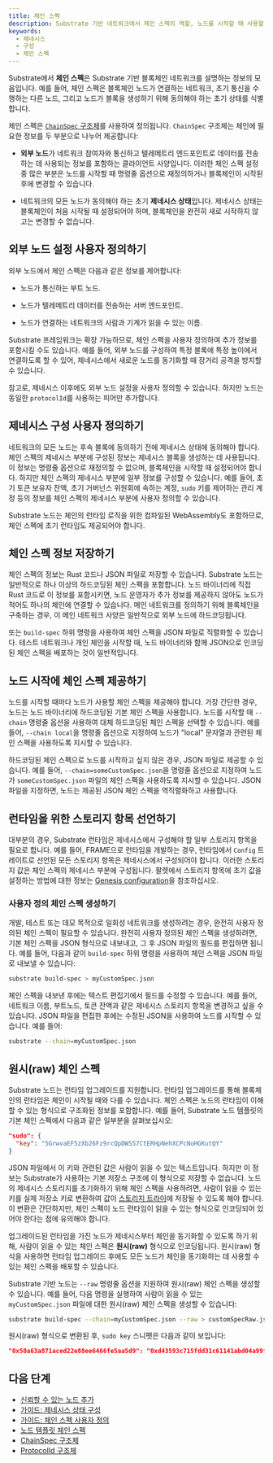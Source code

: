 ```yaml
---
title: 체인 스펙
description: Substrate 기반 네트워크에서 체인 스펙의 역할, 노드를 시작할 때 사용할 체인 스펙을 지정하는 방법, 그리고 체인 스펙을 사용자 정의하고 배포하는 방법에 대해 설명합니다.
keywords:
  - 제네시스
  - 구성
  - 체인 스펙
---
```


Substrate에서 **체인 스펙**은 Substrate 기반 블록체인 네트워크를 설명하는 정보의 모음입니다.
예를 들어, 체인 스펙은 블록체인 노드가 연결하는 네트워크, 초기 통신을 수행하는 다른 노드, 그리고 노드가 블록을 생성하기 위해 동의해야 하는 초기 상태를 식별합니다.

체인 스펙은 [`ChainSpec` 구조체](https://paritytech.github.io/substrate/master/sc_service/struct.GenericChainSpec.html)를 사용하여 정의됩니다.
`ChainSpec` 구조체는 체인에 필요한 정보를 두 부분으로 나누어 제공합니다:

- **외부 노드**가 네트워크 참여자와 통신하고 텔레메트리 엔드포인트로 데이터를 전송하는 데 사용되는 정보를 포함하는 클라이언트 사양입니다.
  이러한 체인 스펙 설정 중 많은 부분은 노드를 시작할 때 명령줄 옵션으로 재정의하거나 블록체인이 시작된 후에 변경할 수 있습니다.

- 네트워크의 모든 노드가 동의해야 하는 초기 **제네시스 상태**입니다.
  제네시스 상태는 블록체인이 처음 시작될 때 설정되어야 하며, 블록체인을 완전히 새로 시작하지 않고는 변경할 수 없습니다.

## 외부 노드 설정 사용자 정의하기

외부 노드에서 체인 스펙은 다음과 같은 정보를 제어합니다:

- 노드가 통신하는 부트 노드.

- 노드가 텔레메트리 데이터를 전송하는 서버 엔드포인트.

- 노드가 연결하는 네트워크의 사람과 기계가 읽을 수 있는 이름.

Substrate 프레임워크는 확장 가능하므로, 체인 스펙을 사용자 정의하여 추가 정보를 포함시킬 수도 있습니다.
예를 들어, 외부 노드를 구성하여 특정 블록에 특정 높이에서 연결하도록 할 수 있어, 제네시스에서 새로운 노드를 동기화할 때 장거리 공격을 방지할 수 있습니다.

참고로, 제네시스 이후에도 외부 노드 설정을 사용자 정의할 수 있습니다.
하지만 노드는 동일한 `protocolId`를 사용하는 피어만 추가합니다.

## 제네시스 구성 사용자 정의하기

네트워크의 모든 노드는 후속 블록에 동의하기 전에 제네시스 상태에 동의해야 합니다.
체인 스펙의 제네시스 부분에 구성된 정보는 제네시스 블록을 생성하는 데 사용됩니다.
이 정보는 명령줄 옵션으로 재정의할 수 없으며, 블록체인을 시작할 때 설정되어야 합니다.
하지만 체인 스펙의 제네시스 부분에 일부 정보를 구성할 수 있습니다.
예를 들어, 초기 토큰 보유자 잔액, 초기 거버넌스 위원회에 속하는 계정, `sudo` 키를 제어하는 관리 계정 등의 정보를 체인 스펙의 제네시스 부분에 사용자 정의할 수 있습니다.

Substrate 노드는 체인의 런타임 로직을 위한 컴파일된 WebAssembly도 포함하므로, 체인 스펙에 초기 런타임도 제공되어야 합니다.

## 체인 스펙 정보 저장하기

체인 스펙의 정보는 Rust 코드나 JSON 파일로 저장할 수 있습니다.
Substrate 노드는 일반적으로 하나 이상의 하드코딩된 체인 스펙을 포함합니다.
노드 바이너리에 직접 Rust 코드로 이 정보를 포함시키면, 노드 운영자가 추가 정보를 제공하지 않아도 노드가 적어도 하나의 체인에 연결할 수 있습니다.
메인 네트워크를 정의하기 위해 블록체인을 구축하는 경우, 이 메인 네트워크 사양은 일반적으로 외부 노드에 하드코딩됩니다.

또는 `build-spec` 하위 명령을 사용하여 체인 스펙을 JSON 파일로 직렬화할 수 있습니다.
테스트 네트워크나 개인 체인을 시작할 때, 노드 바이너리와 함께 JSON으로 인코딩된 체인 스펙을 배포하는 것이 일반적입니다.

## 노드 시작에 체인 스펙 제공하기

노드를 시작할 때마다 노드가 사용할 체인 스펙을 제공해야 합니다.
가장 간단한 경우, 노드는 노드 바이너리에 하드코딩된 기본 체인 스펙을 사용합니다.
노드를 시작할 때 `--chain` 명령줄 옵션을 사용하여 대체 하드코딩된 체인 스펙을 선택할 수 있습니다.
예를 들어, `--chain local`을 명령줄 옵션으로 지정하여 노드가 "local" 문자열과 관련된 체인 스펙을 사용하도록 지시할 수 있습니다.

하드코딩된 체인 스펙으로 노드를 시작하고 싶지 않은 경우, JSON 파일로 제공할 수 있습니다.
예를 들어, `--chain=someCustomSpec.json`을 명령줄 옵션으로 지정하여 노드가 `someCustomSpec.json` 파일의 체인 스펙을 사용하도록 지시할 수 있습니다.
JSON 파일을 지정하면, 노드는 제공된 JSON 체인 스펙을 역직렬화하고 사용합니다.

## 런타임을 위한 스토리지 항목 선언하기

대부분의 경우, Substrate 런타임은 제네시스에서 구성해야 할 일부 스토리지 항목을 필요로 합니다.
예를 들어, FRAME으로 런타임을 개발하는 경우, 런타임에서 `Config` 트레이트로 선언된 모든 스토리지 항목은 제네시스에서 구성되어야 합니다.
이러한 스토리지 값은 체인 스펙의 제네시스 부분에 구성됩니다.
팔렛에서 스토리지 항목에 초기 값을 설정하는 방법에 대한 정보는 [Genesis configuration](/build/genesis-configuration/)을 참조하십시오.

### 사용자 정의 체인 스펙 생성하기

개발, 테스트 또는 데모 목적으로 일회성 네트워크를 생성하려는 경우, 완전히 사용자 정의된 체인 스펙이 필요할 수 있습니다.
완전히 사용자 정의된 체인 스펙을 생성하려면, 기본 체인 스펙을 JSON 형식으로 내보내고, 그 후 JSON 파일의 필드를 편집하면 됩니다.
예를 들어, 다음과 같이 `build-spec` 하위 명령을 사용하여 체인 스펙을 JSON 파일로 내보낼 수 있습니다:

```bash
substrate build-spec > myCustomSpec.json
```

체인 스펙을 내보낸 후에는 텍스트 편집기에서 필드를 수정할 수 있습니다.
예를 들어, 네트워크 이름, 부트노드, 토큰 잔액과 같은 제네시스 스토리지 항목을 변경하고 싶을 수 있습니다.
JSON 파일을 편집한 후에는 수정된 JSON을 사용하여 노드를 시작할 수 있습니다.
예를 들어:

```bash
substrate --chain=myCustomSpec.json
```

## 원시(raw) 체인 스펙

Substrate 노드는 런타임 업그레이드를 지원합니다.
런타임 업그레이드를 통해 블록체인의 런타임은 체인이 시작될 때와 다를 수 있습니다.
체인 스펙은 노드의 런타임이 이해할 수 있는 형식으로 구조화된 정보를 포함합니다.
예를 들어, Substrate 노드 템플릿의 기본 체인 스펙에서 다음과 같은 일부분을 살펴보십시오:

```json
"sudo": {
  "key": "5GrwvaEF5zXb26Fz9rcQpDWS57CtERHpNehXCPcNoHGKutQY"
}
```

JSON 파일에서 이 키와 관련된 값은 사람이 읽을 수 있는 텍스트입니다.
하지만 이 정보는 Substrate가 사용하는 기본 저장소 구조에 이 형식으로 저장할 수 없습니다.
노드의 제네시스 스토리지를 초기화하기 위해 체인 스펙을 사용하려면, 사람이 읽을 수 있는 키를 실제 저장소 키로 변환하여 값이 [스토리지 트라이](/learn/state-transitions-and-storage/)에 저장될 수 있도록 해야 합니다.
이 변환은 간단하지만, 체인 스펙이 노드 런타임이 읽을 수 있는 형식으로 인코딩되어 있어야 한다는 점에 유의해야 합니다.

업그레이드된 런타임을 가진 노드가 제네시스부터 체인을 동기화할 수 있도록 하기 위해, 사람이 읽을 수 있는 체인 스펙은 **원시(raw)** 형식으로 인코딩됩니다.
원시(raw) 형식을 사용하면 런타임 업그레이드 후에도 모든 노드가 체인을 동기화하는 데 사용할 수 있는 체인 스펙을 배포할 수 있습니다.

Substrate 기반 노드는 `--raw` 명령줄 옵션을 지원하여 원시(raw) 체인 스펙을 생성할 수 있습니다.
예를 들어, 다음 명령을 실행하여 사람이 읽을 수 있는 `myCustomSpec.json` 파일에 대한 원시(raw) 체인 스펙을 생성할 수 있습니다:

```bash
substrate build-spec --chain=myCustomSpec.json --raw > customSpecRaw.json
```

원시(raw) 형식으로 변환된 후, `sudo key` 스니펫은 다음과 같이 보입니다:

```json
"0x50a63a871aced22e88ee6466fe5aa5d9": "0xd43593c715fdd31c61141abd04a99fd6822c8558854ccde39a5684e7a56da27d",
```

## 다음 단계

- [신뢰할 수 있는 노드 추가](/tutorials/build-a-blockchain/add-trusted-nodes/)
- [가이드: 제네시스 상태 구성](/reference/how-to-guides/basics/configure-genesis-state/)
- [가이드: 체인 스펙 사용자 정의](/reference/how-to-guides/basics/customize-a-chain-specification/)
- [노드 템플릿 체인 스펙](https://github.com/substrate-developer-hub/substrate-node-template/blob/master/node/src/chain_spec.rs)
- [ChainSpec 구조체](https://paritytech.github.io/substrate/master/sc_service/struct.GenericChainSpec.html)
- [ProtocolId 구조체](https://paritytech.github.io/substrate/master/sc_network/config/struct.ProtocolId.html)